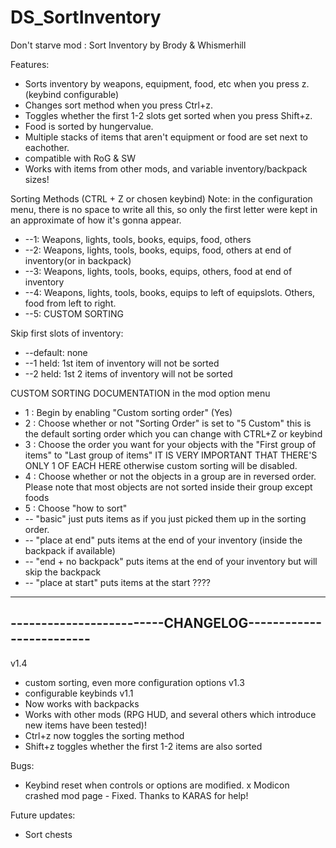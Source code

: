 # DS_SortInventory
Don't starve mod : Sort Inventory by Brody & Whismerhill

Features:
- Sorts inventory by weapons, equipment, food, etc when you press z. (keybind configurable)
- Changes sort method when you press Ctrl+z.
- Toggles whether the first 1-2 slots get sorted when you press Shift+z.
- Food is sorted by hungervalue.
- Multiple stacks of items that aren't equipment or food are set next to eachother.
- compatible with RoG & SW
- Works with items from other mods, and variable inventory/backpack sizes!


Sorting Methods (CTRL + Z or chosen keybind)
Note: in the configuration menu, there is no space to write all this, so only the first letter were kept in an approximate of how it's gonna appear.
- --1: Weapons, lights, tools, books, equips, food, others
- --2: Weapons, lights, tools, books, equips, food, others at end of inventory(or in backpack)
- --3: Weapons, lights, tools, books, equips, others, food at end of inventory
- --4: Weapons, lights, tools, books, equips to left of equipslots. Others, food from left to right.
- --5: CUSTOM SORTING

Skip first slots of inventory:
- --default: none
- --1 held: 1st item of inventory will not be sorted
- --2 held: 1st 2 items of inventory will not be sorted

CUSTOM SORTING DOCUMENTATION
in the mod option menu
- 1 : Begin by enabling "Custom sorting order" (Yes)
- 2 : Choose whether or not "Sorting Order" is set to "5 Custom" 
this is the default sorting order which you can change with CTRL+Z or keybind
- 3 : Choose the order you want for your objects with the "First group of items" to "Last group of items"
IT IS VERY IMPORTANT THAT THERE'S ONLY 1 OF EACH HERE otherwise custom sorting will be disabled.
- 4 : Choose whether or not the objects in a group are in reversed order. Please note that most objects are not sorted
inside their group except foods
- 5 : Choose "how to sort"
- -- "basic" just puts items as if you just picked them up in the sorting order.
- -- "place at end" puts items at the end of your inventory (inside the backpack if available)
- -- "end + no backpack" puts items at the end of your inventory but will skip the backpack
- -- "place at start" puts items at the start ????



-----------------------------------------------------------
-------------------------CHANGELOG-------------------------
-----------------------------------------------------------
v1.4
- custom sorting, even more configuration options
v1.3
- configurable keybinds
v1.1
- Now works with backpacks
- Works with other mods (RPG HUD, and several others which introduce new items have been tested)!
- Ctrl+z now toggles the sorting method
- Shift+z toggles whether the first 1-2 items are also sorted

Bugs:
- Keybind reset when controls or options are modified.
x Modicon crashed mod page - Fixed. Thanks to KARAS for help!

Future updates:
- Sort chests
